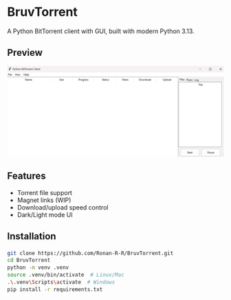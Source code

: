 ﻿# BruvTorrent
A Python BitTorrent client with GUI, built with modern Python 3.13.

## Preview
![BruvTorrent UI](./assets/screenshot.png)

## Features
- Torrent file support
- Magnet links (WIP)
- Download/upload speed control
- Dark/Light mode UI

## Installation
```bash
git clone https://github.com/Ronan-R-R/BruvTorrent.git
cd BruvTorrent
python -m venv .venv
source .venv/bin/activate  # Linux/Mac
.\.venv\Scripts\activate  # Windows
pip install -r requirements.txt